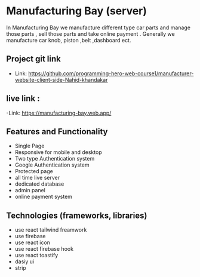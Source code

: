 # Manufacturing Bay (server)

In Manufacturing Bay we manufacture different type car parts and manage those parts , sell those parts and take online payment . Generally we manufacture car knob, piston ,belt ,dashboard ect. 

## Project git link
- Link: https://github.com/programming-hero-web-course1/manufacturer-website-client-side-Nahid-khandakar

## live link :
-Link: https://manufacturing-bay.web.app/


## Features and Functionality
- Single Page
- Responsive for mobile and desktop
- Two type Authentication system
- Google Authentication system 
- Protected page
- all time live server
- dedicated database
- admin panel
- online payment system

## Technologies (frameworks, libraries)

- use react tailwind freamwork
- use firebase
- use react icon
- use react firebase hook
- use react toastify
- dasiy ui
- strip
